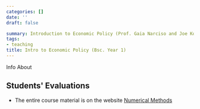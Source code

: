 ```yaml
---
categories: []
date: ''
draft: false

summary: Introduction to Economic Policy (Prof. Gaia Narciso and Joe Kopecky)
tags:
- teaching
title: Intro to Economic Policy (Bsc. Year 1)
---
```

Info About 

## Students' Evaluations

* The entire course material is on the website [Numerical Methods](https://floswald.github.io/NumericalMethods/)
